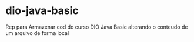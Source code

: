 # dio-java-basic
Rep para Armazenar cod do curso DIO Java Basic
alterando o conteudo de um arquivo de forma local
